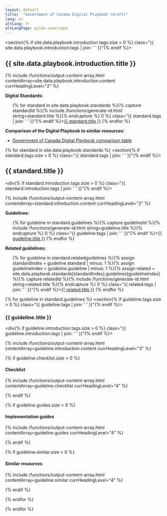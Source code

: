 ```yaml
---
layout: default
title:  "Government of Canada Digital Playbook (draft)"
lang: en
altLang: fr
altLangPage: guide-numerique
---
```

<section{% if site.data.playbook.introduction.tags.size > 0 %} class="{{ site.data.playbook.introduction.tags | join: ' ' }}"{% endif %}>

## {{ site.data.playbook.introduction.title }}

{% include /functions/output-content-array.html contentArray=site.data.playbook.introduction.content currHeadingLevel="2" %}

**Digital Standards:**

<ul>
{% for standard in site.data.playbook.standards %}{% capture standardId %}{% include /functions/generate-id.html string=standard.title %}{% endcapture %}<li{% if standard.tags.size > 0 %} class="{{ standard.tags | join: ' ' }}"{% endif %}><a href="#{{ standardId | strip }}">{{ standard.title }}</a></li>
{% endfor %}</ul>

**Comparison of the Digital Playbook to similar resources:**

- [Government of Canada Digital Playbook comparison table](https://canada-ca.github.io/digital-playbook-guide-numerique/en/gc-digital-playbook-comparison-table.html)

</section>

{% for standard in site.data.playbook.standards %}
<section{% if standard.tags.size > 0 %} class="{{ standard.tags | join: ' ' }}"{% endif %}>

## {{ standard.title }}

<div{% if standard.introduction.tags.size > 0 %} class="{{ standard.introduction.tags | join: ' ' }}"{% endif %}>

{% include /functions/output-content-array.html contentArray=standard.introduction.content currHeadingLevel="2" %}

</div>

<div class="dpgn-section-guidelines">

**Guidelines:**

<ul>
{% for guideline in standard.guidelines %}{% capture guidelineId %}{% include /functions/generate-id.html string=guideline.title %}{% endcapture %}<li{% if guideline.tags.size > 0 %} class="{{ guideline.tags | join: ' ' }}"{% endif %}><a href="#{{ guidelineId | strip }}">{{ guideline.title }}</a></li>
{% endfor %}</ul>

</div>

<div class="dpgn-section-guidelines-related">

**Related guidelines:**

<ul>
{% for guideline in standard.relatedguidelines %}{% assign standardIndex = guideline.standard | minus: 1 %}{% assign guidelineIndex = guideline.guideline | minus: 1 %}{% assign related = site.data.playbook.standards[standardIndex].guidelines[guidelineIndex] %}{% capture relatedId %}{% include /functions/generate-id.html string=related.title %}{% endcapture %}<li{% if related.tags.size > 0 %} class="{{ related.tags | join: ' ' }}"{% endif %}><a href="#{{ relatedId | strip }}">{{ related.title }}</a></li>
{% endfor %}</ul>

</div>

{% for guideline in standard.guidelines %}
<section{% if guideline.tags.size > 0 %} class="{{ guideline.tags | join: ' ' }}"{% endif %}>

### {{ guideline.title }}

<div{% if guideline.introduction.tags.size > 0 %} class="{{ guideline.introduction.tags | join: ' ' }}"{% endif %}>

{% include /functions/output-content-array.html contentArray=guideline.introduction.content currHeadingLevel="3" %}

</div>

{% if guideline.checklist.size > 0 %}
<section class="dpgn-section-checklist">

#### Checklist

{% include /functions/output-content-array.html contentArray=guideline.checklist currHeadingLevel="4" %}

</section>
{% endif %}

{% if guideline.guides.size > 0 %}
<section class="dpgn-section-guides">

#### Implementation guides

{% include /functions/output-content-array.html contentArray=guideline.guides currHeadingLevel="4" %}

</section>
{% endif %}

{% if guideline.similar.size > 0 %}
<section class="dpgn-section-similar">

#### Similar resources

{% include /functions/output-content-array.html contentArray=guideline.similar currHeadingLevel="4" %}

</section>
{% endif %}

</section>

{% endfor %}

</section>

{% endfor %}
